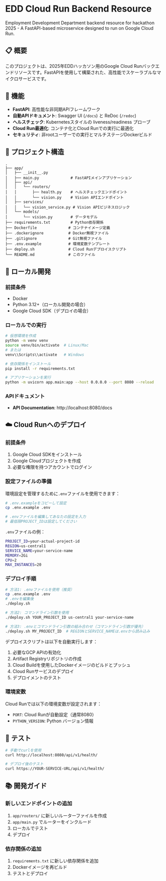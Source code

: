 # EDD Cloud Run Backend Resource

Employment Development Department backend resource for hackathon 2025 - A FastAPI-based microservice designed to run on Google Cloud Run.

## 📋 概要

このプロジェクトは、2025年EDDハッカソン用のGoogle Cloud Runバックエンドリソースです。FastAPIを使用して構築された、高性能でスケーラブルなマイクロサービスです。

## 🚀 機能

- **FastAPI**: 高性能な非同期APIフレームワーク
- **自動APIドキュメント**: Swagger UI (`/docs`) と ReDoc (`/redoc`)
- **ヘルスチェック**: Kubernetesスタイルの liveness/readiness プローブ
- **Cloud Run最適化**: コンテナ化とCloud Runでの実行に最適化
- **セキュリティ**: 非rootユーザーでの実行とマルチステージDockerビルド

## 📁 プロジェクト構造

```
.
├── app/
│   ├── __init__.py
│   ├── main.py              # FastAPIメインアプリケーション
│   ├── api/
│   │   └── routers/
│   │       ├── health.py    # ヘルスチェックエンドポイント
│   │       └── vision.py    # Vision APIエンドポイント
│   ├── services/
│   │   └── vision_service.py # Vision APIビジネスロジック
│   └── models/
│       └── vision.py        # データモデル
├── requirements.txt         # Python依存関係
├── Dockerfile              # コンテナイメージ定義
├── .dockerignore           # Docker無視ファイル
├── .gitignore              # Git無視ファイル
├── .env.example            # 環境変数テンプレート
├── deploy.sh               # Cloud Runデプロイスクリプト
└── README.md               # このファイル
```

## 🔧 ローカル開発

### 前提条件

- Docker
- Python 3.12+（ローカル開発の場合）
- Google Cloud SDK（デプロイの場合）

### ローカルでの実行

```bash
# 仮想環境を作成
python -m venv venv
source venv/bin/activate  # Linux/Mac
# または
venv\\Scripts\\activate   # Windows

# 依存関係をインストール
pip install -r requirements.txt

# アプリケーションを実行
python -m uvicorn app.main:app --host 0.0.0.0 --port 8080 --reload
```

### APIドキュメント

- **API Documentation**: http://localhost:8080/docs

## ☁️ Cloud Runへのデプロイ

### 前提条件

1. Google Cloud SDKをインストール
2. Google Cloudプロジェクトを作成
3. 必要な権限を持つアカウントでログイン

### 設定ファイルの準備

環境設定を管理するために`.env`ファイルを使用できます：

```bash
# .env.exampleをコピーして設定
cp .env.example .env

# .envファイルを編集してあなたの設定を入力
# 最低限PROJECT_IDは設定してください
```

`.env`ファイルの例：
```bash
PROJECT_ID=your-actual-project-id
REGION=us-central1
SERVICE_NAME=your-service-name
MEMORY=2Gi
CPU=2
MAX_INSTANCES=20
```

### デプロイ手順

```bash
# 方法1: .envファイルを使用（推奨）
cp .env.example .env
# .envを編集後
./deploy.sh

# 方法2: コマンドライン引数を使用
./deploy.sh YOUR_PROJECT_ID us-central1 your-service-name

# 方法3: .envとコマンドライン引数の組み合わせ（コマンドライン引数が優先）
./deploy.sh MY_PROJECT_ID  # REGIONとSERVICE_NAMEは.envから読み込み
```

デプロイスクリプトは以下を自動実行します：

1. 必要なGCP APIの有効化
2. Artifact Registryリポジトリの作成
3. Cloud Buildを使用したDockerイメージのビルドとプッシュ
4. Cloud Runサービスのデプロイ
5. デプロイメントのテスト

### 環境変数

Cloud Runでは以下の環境変数が設定されます：

- `PORT`: Cloud Runが自動設定（通常8080）
- `PYTHON_VERSION`: Python バージョン情報

## 🧪 テスト

```bash
# 手動でcurlを使用
curl http://localhost:8080/api/v1/health/

# デプロイ後のテスト
curl https://YOUR-SERVICE-URL/api/v1/health/
```

## 📚 開発ガイド

### 新しいエンドポイントの追加

1. `app/routers/` に新しいルーターファイルを作成
2. `app/main.py` でルーターをインクルード
3. ローカルでテスト
4. デプロイ

### 依存関係の追加

1. `requirements.txt` に新しい依存関係を追加
2. Dockerイメージを再ビルド
3. テストとデプロイ

